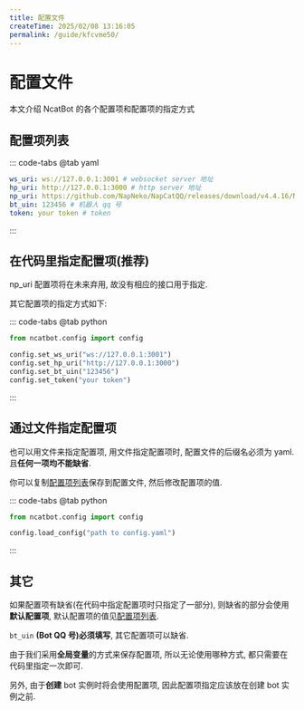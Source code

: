 ```yaml
---
title: 配置文件
createTime: 2025/02/08 13:16:05
permalink: /guide/kfcvme50/
---
```


# 配置文件

本文介绍 NcatBot 的各个配置项和配置项的指定方式

## 配置项列表

::: code-tabs
@tab yaml
```yaml
ws_uri: ws://127.0.0.1:3001 # websocket server 地址
hp_uri: http://127.0.0.1:3000 # http server 地址
np_uri: https://github.com/NapNeko/NapCatQQ/releases/download/v4.4.16/NapCat.Shell.zip # napcat 安装包下载地址
bt_uin: 123456 # 机器人 qq 号
token: your token # token
```
:::

## 在代码里指定配置项(推荐)

np_uri 配置项将在未来弃用, 故没有相应的接口用于指定.

其它配置项的指定方式如下:

::: code-tabs
@tab python
```python
from ncatbot.config import config

config.set_ws_uri("ws://127.0.0.1:3001")
config.set_hp_uri("http://127.0.0.1:3000")
config.set_bt_uin("123456")
config.set_token("your token")
```
:::

## 通过文件指定配置项

也可以用文件来指定配置项, 用文件指定配置项时, 配置文件的后缀名必须为 yaml. 且**任何一项均不能缺省**.

你可以复制[配置项列表](#配置项列表)保存到配置文件, 然后修改配置项的值.

::: code-tabs
@tab python
```python
from ncatbot.config import config

config.load_config("path to config.yaml")
```
:::

## 其它

如果配置项有缺省(在代码中指定配置项时只指定了一部分), 则缺省的部分会使用**默认配置项**, 默认配置项的值见[配置项列表](#配置项列表).

`bt_uin` **(Bot QQ 号)必须填写**, 其它配置项可以缺省.

由于我们采用**全局变量**的方式来保存配置项, 所以无论使用哪种方式, 都只需要在代码里指定一次即可. 

另外, 由于**创建** bot 实例时将会使用配置项, 因此配置项指定应该放在创建 bot 实例之前.